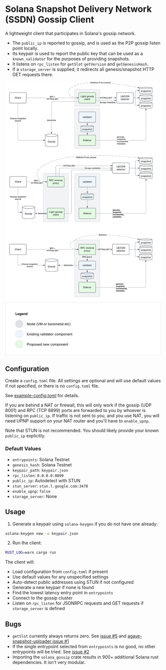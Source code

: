 # Solana Snapshot Delivery Network (SSDN) Gossip Client

A lightweight client that participates in Solana's gossip network.

- The `public_ip` is reported to gossip, and is used as the P2P gossip listen point locally.
- Its keypair is used to report the public key that can be used as a `known_validator` for the purposes of providing snapshots.
- It listens on `rpc_listen` for `getSlot` `getVersion` and `getGenesisHash`.
- If a `storage_server` is supplied, it redirects all genesis/snapshot HTTP GET requests there.

![Alt text](./docs/SSDN-Architecture.svg)

## Configuration

Create a `config.toml` file. All settings are optional and will use default values if not specified, or there is no `config.toml` file.

See [example-config.toml](example-config.toml) for details.

If you are behind a NAT or firewall, this will only work if the gossip (UDP 8001) and RPC (TCP 8899) ports are forwarded to you by whoever is listening on `public_ip`.
If traffic is not sent to you, and you use NAT, you will need UPNP support on your NAT router and you'll have to `enable_upnp`.

Note that STUN is not recommended. You should likely provide your known `public_ip` explicitly.

### Default Values

- `entrypoints`: Solana Testnet
- `genesis_hash`: Solana Testnet
- `keypair_path`: `keypair.json`
- `rpc_listen`: `0.0.0.0:8899`
- `public_ip`: Autodetect with STUN
- `stun_server`: `stun.l.google.com:3478`
- `enable_upnp`: `false`
- `storage_server`: None

## Usage

1. Generate a keypair using `solana-keygen` if you do not have one already:
```bash
solana-keygen new -o keypair.json
```

2. Run the client:
```bash
RUST_LOG=warn cargo run
```

The client will:
- Load configuration from `config.toml` if present
- Use default values for any unspecified settings
- Auto-detect public addresses using STUN if not configured
- Generate a new keypair if none is found
- Find the lowest latency entry point in `entrypoints`
- Connect to the gossip cluster
- Listen on `rpc_listen` for JSONRPC requests and GET requests if `storage_server` is defined

## Bugs
- `getSlot` currently always returns zero. See
 [issue #5](https://github.com/Blockdaemon/agave-snapshot-gossip-client/issues/5)
 and
 [agave-snapshot-uploader issue #1](https://github.com/Blockdaemon/agave-snapshot-uploader/issues/1)
- If the single entrypoint selected from `entrypoints` is no good, no other entrypoints will be tried. See
[issue #2](https://github.com/Blockdaemon/agave-snapshot-gossip-client/issues/2)
- Importing the `solana_gossip` crate results in 900+ additional Solana rust dependencies. It isn't very modular.
